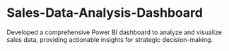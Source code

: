 # Sales-Data-Analysis-Dashboard
Developed a comprehensive Power BI dashboard to analyze and visualize sales data, providing actionable insights for strategic decision-making.
